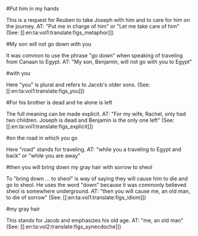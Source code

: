 #Put him in my hands

This is a request for Reuben to take Joseph with him and to care for him on the journey. AT: "Put me in charge of him" or "Let me take care of him" (See: [[:en:ta:vol1:translate:figs_metaphor]])

#My son will not go down with you

It was common to use the phrase "go down" when speaking of traveling from Canaan to Egypt. AT: "My son, Benjamin, will not go with you to Egypt"

#with you

Here "you" is plural and refers to Jacob's older sons. (See: [[:en:ta:vol1:translate:figs_you]])

#For his brother is dead and he alone is left

The full meaning can be made explicit. AT: "For my wife, Rachel, only had two children. Joseph is dead and Benjamin is the only one left" (See: [[:en:ta:vol1:translate:figs_explicit]])

#on the road in which you go

Here "road" stands for traveling. AT: "while you a traveling to Egypt and back" or "while you are away"

#then you will bring down my gray hair with sorrow to sheol

To "bring down ... to sheol" is way of saying they will cause him to die and go to sheol. He uses the word "down" because it was commonly believed sheol is somewhere underground. AT: "then you will cause me, an old man, to die of sorrow" (See: [[:en:ta:vol1:translate:figs_idiom]])

#my gray hair

This stands for Jacob and emphasizes his old age. AT: "me, an old man" (See: [[:en:ta:vol2:translate:figs_synecdoche]])